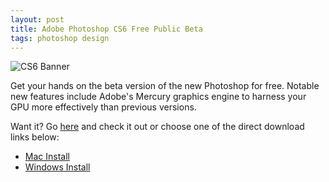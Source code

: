 ```yaml
---
layout: post
title: Adobe Photoshop CS6 Free Public Beta
tags: photoshop design
---
```

![CS6 Banner](http://i.imgur.com/ZuHX4Vy.png)

Get your hands on the beta version of the new Photoshop for free. Notable new features include Adobe's Mercury graphics engine to harness your GPU more effectively than previous versions.

Want it? Go [here](http://labs.adobe.com/downloads/photoshopcs6.html) and check it out or choose one of the direct download links below:

* [Mac Install](http://labsdownload.adobe.com/pub/labs/photoshopcs6/photoshopcs6_p1_mac_032112.dmg)
* [Windows Install](http://labsdownload.adobe.com/pub/labs/photoshopcs6/photoshopcs6_p1_win_032112.zip)
